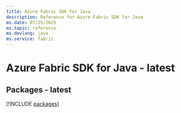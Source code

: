 ```yaml
---
title: Azure Fabric SDK for Java
description: Reference for Azure Fabric SDK for Java
ms.date: 07/25/2025
ms.topic: reference
ms.devlang: java
ms.service: fabric
---
```

# Azure Fabric SDK for Java - latest
## Packages - latest
[!INCLUDE [packages](fabric-index.md)]